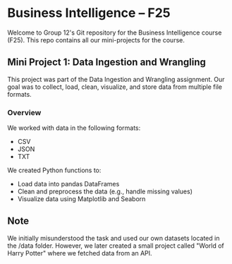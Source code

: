 # Business Intelligence – F25
Welcome to Group 12's Git repository for the Business Intelligence course (F25). This repo contains all our mini-projects for the course.

## Mini Project 1: Data Ingestion and Wrangling
This project was part of the Data Ingestion and Wrangling assignment. Our goal was to collect, load, clean, visualize, and store data from multiple file formats.

### Overview
We worked with data in the following formats:

- CSV
- JSON
- TXT

We created Python functions to:

- Load data into pandas DataFrames
- Clean and preprocess the data (e.g., handle missing values)
- Visualize data using Matplotlib and Seaborn

## Note
We initially misunderstood the task and used our own datasets located in the /data folder. However, we later created a small project called "World of Harry Potter" where we fetched data from an API. 